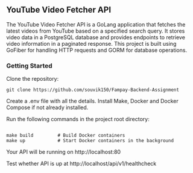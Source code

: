 ## YouTube Video Fetcher API

The YouTube Video Fetcher API is a GoLang application that fetches the latest videos from YouTube based on a specified search query. It stores video data in a PostgreSQL database and provides endpoints to retrieve video information in a paginated response. This project is built using GoFiber for handling HTTP requests and GORM for database operations.


### Getting Started

Clone the repository:

``git clone https://github.com/souvik150/Fampay-Backend-Assignment``

Create a .env file with all the details.
Install Make, Docker and Docker Compose if not already installed.

Run the following commands in the project root directory:

````

make build         # Build Docker containers
make up            # Start Docker containers in the background

````

Your API will be running on http://localhost:80

Test whether API is up at http://localhost/api/v1/healthcheck
